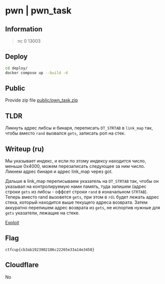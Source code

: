 # pwn | pwn_task

## Information

> nc 0 13003

## Deploy

```sh
cd deploy/
docker compose up --build -d
```

## Public

Provide zip file [public/pwn_task.zip](./public/pwn_task.zip)

## TLDR

Ликнуть адрес либсы и бинаря, переписать `DT_STRTAB` в `link_map` так, чтобы вместо `rand` вызвался `gets`, записать роп на стек.

## Writeup (ru)

Мы указывает индекс, и если по этому индексу находится число, меньше 0x4000, можем перезаписать следующее за ним число. Ликнем адрес бинаря и адрес link_map через got. 

Дальше в link_map переписываем указатель на `DT_STRTAB` так, чтобы он указывал на контролируемую нами память, туда запишем (адрес строки `gets` из либсы - оффсет строки `rand` в изначальном `STRTAB`). Теперь вместо rand вызовется `gets`, при этом в `rdi` будет лежать адрес стека, который находится выше текущего адреса возврата. Затем аккуратно перепишем адрес возврата из `gets`, не испортив нужные для `gets` указатели, лежащие на стеке.

[Exploit](./solve/sploit.py)

## Flag

```
ctfcup{cb3ab1923902186c22265e33a14e3458}
```

## Cloudflare

No
